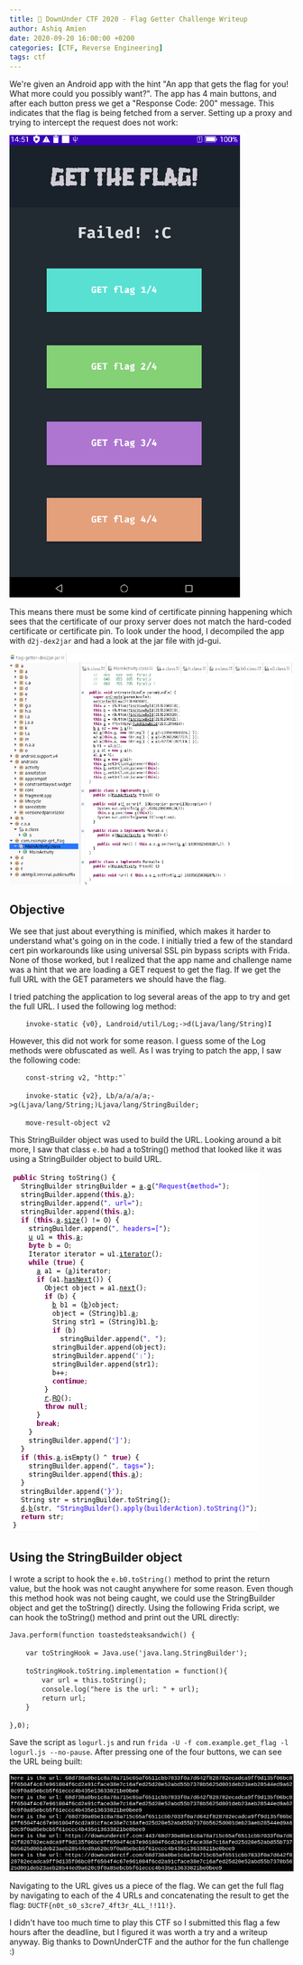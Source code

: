 ```yaml
---
title: 🚩 DownUnder CTF 2020 - Flag Getter Challenge Writeup
author: Ashiq Amien
date: 2020-09-20 16:00:00 +0200
categories: [CTF, Reverse Engineering]
tags: ctf
---
```


We're given an Android app with the hint "An app that gets the flag for you! What more could you possibly want?". The app has 4 main buttons, and after each button press we get a "Response Code: 200" message. This indicates that the flag is being fetched from a server. Setting up a proxy and trying to intercept the request does not work:

![Cert Pin](/assets/img/sample/DownUnder-Proxy.png)

This means there must be some kind of certificate pinning happening which sees that the certificate of our proxy server does not match the hard-coded certificate or certificate pin. To look under the hood, I decompiled the app with `d2j-dex2jar` and had a look at the jar file with jd-gui. 

![Under the Hood](/assets/img/sample/DownUnder-Obfuscated.png)


## Objective

We see that just about everything is minified, which makes it harder to understand what's going on in the code.  I initially tried a few of the standard cert pin workarounds like using universal SSL pin bypass scripts with Frida. None of those worked, but I realized that the app name and challenge name was a hint that we are loading a GET request to get the flag. If we get the full URL with the GET parameters we should have the flag. 


I tried patching the application to log several areas of the app to try and get the full URL. I used the following log method:

```
    invoke-static {v0}, Landroid/util/Log;->d(Ljava/lang/String)I
```

However, this did not work for some reason. I guess some of the Log methods were obfuscated as well. As I was trying to patch the app, I saw the following code:

```
    const-string v2, "http:"`

    invoke-static {v2}, Lb/a/a/a/a;->g(Ljava/lang/String;)Ljava/lang/StringBuilder;

    move-result-object v2
```

This StringBuilder object was used to build the URL. Looking around a bit more, I saw that class `e.b0` had a toString() method that looked like it was using a StringBuilder object to build URL. 

![e.b0 toString](/assets/img/sample/DownUnder-toString.png)

## Using the StringBuilder object

I wrote a script to hook the `e.b0.toString()` method to print the return value, but the hook was not caught anywhere for some reason. Even though this method hook was not being caught, we could use the StringBuilder object and get the toString() directly. Using the following Frida script, we can hook the toString() method and print out the URL directly:

```
Java.perform(function toastedsteaksandwich() {                

    var toStringHook = Java.use('java.lang.StringBuilder');

    toStringHook.toString.implementation = function(){
    	var url = this.toString();
    	console.log("here is the url: " + url);
    	return url;
    }

},0);
```

Save the script as `logurl.js` and run `frida -U -f com.example.get_flag -l logurl.js --no-pause`. After pressing one of the four buttons, we can see the URL being built:

![StringBuilder URL](/assets/img/sample/DownUnder-Log.png)

Navigating to the URL gives us a piece of the flag. We can get the full flag by navigating to each of the 4 URLs and concatenating the result to get the flag: `DUCTF{n0t_s0_s3cre7_4ft3r_4LL_!!11!}`. 

I didn't have too much time to play this CTF so I submitted this flag a few hours after the deadline, but I figured it was worth a try and a writeup anyway. Big thanks to DownUnderCTF and the author for the fun challenge :) 






